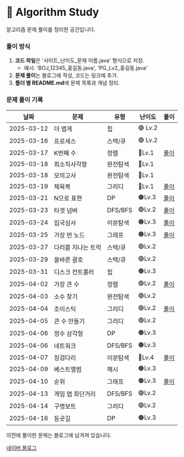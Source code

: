 # 📌 Algorithm Study

알고리즘 문제 풀이를 정리한 공간입니다.



### 풀이 방식
1. **코드 파일**은 '사이트_난이도_문제 이름.java' 형식으로 저장.
    - 예시: 'BOJ_12345_홍길동.java', 'PG_Lv2_홍길동.java'
2. **문제 풀이**는 블로그에 작성, 코드는 링크에 추가.
3. **폴더 별 README.md**에 문제 목록과 개념 정리.

### 문제 풀이 기록

| 날짜         | 문제         | 유형      | 난이도     | 풀이                                                |
|------------|------------|---------|---------|---------------------------------------------------|
| 2025-03-12 | 더 맵게       | 힙       | 🟢 Lv.2 |                                                   |
| 2025-03-16 | 프로세스       | 스택/큐    | 🟢 Lv.2 |                                                   |
| 2025-03-17 | K번째 수      | 정렬      | 🔵Lv.1  | [풀이](https://blog.naver.com/gamakk2/223799781209) |
| 2025-03-18 | 최소직사각형     | 완전탐색    | 🔵Lv.1  |                                                   |
| 2025-03-18 | 모의고사       | 완전탐색    | 🔵Lv.1  |                                                   |
| 2025-03-19 | 체육복        | 그리디     | 🔵Lv.1  | [풀이](https://blog.naver.com/gamakk2/223802861543) |
| 2025-03-21 | N으로 표현     | DP      | 🟠Lv.3  | [풀이](https://blog.naver.com/gamakk2/223805073009) |
| 2025-03-23 | 타겟 넘버      | DFS/BFS | 🟢Lv.2  | [풀이](https://blog.naver.com/gamakk2/223806408314) |
| 2025-03-24 | 입국심사       | 이분탐색    | 🟠Lv.3  | [풀이](https://blog.naver.com/gamakk2/223808371758) |
| 2025-03-25 | 가장 먼 노드    | 그래프     | 🟠Lv.3  | [풀이](https://blog.naver.com/gamakk2/223809854243) |
| 2025-03-27 | 다리를 지나는 트럭 | 스택/큐    | 🟢Lv.2  |                                                   |
| 2025-03-29 | 올바른 괄호     | 스택/큐    | 🟢Lv.2  |                                                   |
| 2025-03-31 | 디스크 컨트롤러   | 힙       | 🟠Lv.3  |                                                   |
| 2025-04-02 | 가장 큰 수     | 정렬      | 🟢Lv.2  | [풀이](https://blog.naver.com/gamakk2/223819506024) |
| 2025-04-03 | 소수 찾기      | 완전탐색    | 🟢Lv.2  |                                                   |
| 2025-04-04 | 조이스틱       | 그리디     | 🟢Lv.2  | [풀이](https://blog.naver.com/gamakk2/223823165881) |
| 2025-04-05 | 큰 수 만들기    | 그리디     | 🟢Lv.2  |                                                   |
| 2025-04-06 | 정수 삼각형     | DP      | 🟠Lv.3  |                                                   |
| 2025-04-06 | 네트워크       | DFS/BFS | 🟠Lv.3  |                                                   |
| 2025-04-07 | 징검다리       | 이분탐색    | 🔴Lv.4  | [풀이](https://blog.naver.com/gamakk2/223825584515) |
| 2025-04-09 | 베스트앨범      | 해시      | 🟠Lv.3  |                                                   |
| 2025-04-10 | 순위         | 그래프     | 🟠Lv.3  | [풀이]()                                            |
| 2025-04-13 | 게임 맵 최단거리  | DFS/BFS | 🟢Lv.2  |                                            |
| 2025-04-14 | 구명보트       | 그리디     | 🟢Lv.2  |                                            |
| 2025-04-16 | 등굣길        | DP       | 🟠Lv.3  |                                            |

이전에 풀이한 문제는 블로그에 남겨져 있습니다.

[네이버 블로그](https://blog.naver.com/gamakk2/223793678530)
